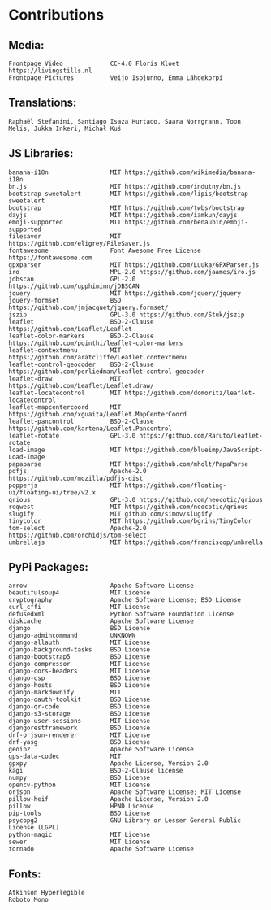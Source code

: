 
Contributions
=============

Media:
------

    Frontpage Video             CC-4.0 Floris Kloet https://livingstills.nl
    Frontpage Pictures          Veijo Isojunno, Emma Lähdekorpi

Translations:
-------------

    Raphaël Stefanini, Santiago Isaza Hurtado, Saara Norrgrann, Toon Melis, Jukka Inkeri, Michał Kuś


JS Libraries:
-------------

    banana-i18n                 MIT https://github.com/wikimedia/banana-i18n
    bn.js                       MIT https://github.com/indutny/bn.js
    bootstrap-sweetalert        MIT https://github.com/lipis/bootstrap-sweetalert
    bootstrap                   MIT https://github.com/twbs/bootstrap
    dayjs                       MIT https://github.com/iamkun/dayjs
    emoji-supported             MIT https://github.com/benaubin/emoji-supported
    filesaver                   MIT https://github.com/eligrey/FileSaver.js
    fontawesome                 Font Awesome Free License https://fontawesome.com
    gpxparser                   MIT https://github.com/Luuka/GPXParser.js
    iro                         MPL-2.0 https://github.com/jaames/iro.js
    jdbscan                     GPL-2.0 https://github.com/upphiminn/jDBSCAN
    jquery                      MIT https://github.com/jquery/jquery
    jquery-formset              BSD https://github.com/jmjacquet/jquery.formset/
    jszip                       GPL-3.0 https://github.com/Stuk/jszip
    leaflet                     BSD-2-Clause https://github.com/Leaflet/Leaflet
    leaflet-color-markers       BSD-2-Clause https://github.com/pointhi/leaflet-color-markers
    leaflet-contextmenu         MIT https://github.com/aratcliffe/Leaflet.contextmenu
    leaflet-control-geocoder    BSD-2-Clause https://github.com/perliedman/leaflet-control-geocoder
    leaflet-draw                MIT https://github.com/Leaflet/Leaflet.draw/
    leaflet-locatecontrol       MIT https://github.com/domoritz/leaflet-locatecontrol
    leaflet-mapcentercoord      MIT https://github.com/xguaita/Leaflet.MapCenterCoord
    leaflet-pancontrol          BSD-2-Clause https://github.com/kartena/Leaflet.Pancontrol
    leaflet-rotate              GPL-3.0 https://github.com/Raruto/leaflet-rotate
    load-image                  MIT https://github.com/blueimp/JavaScript-Load-Image
    papaparse                   MIT https://github.com/mholt/PapaParse
    pdfjs                       Apache-2.0 https://github.com/mozilla/pdfjs-dist
    popperjs                    MIT https://github.com/floating-ui/floating-ui/tree/v2.x
    qrious                      GPL-3.0 https://github.com/neocotic/qrious
    reqwest                     MIT https://github.com/neocotic/qrious
    slugify                     MIT github.com/simov/slugify
    tinycolor                   MIT https://github.com/bgrins/TinyColor
    tom-select                  Apache-2.0 https://github.com/orchidjs/tom-select
    umbrellajs                  MIT https://github.com/franciscop/umbrella


PyPi Packages:
--------------

    arrow                       Apache Software License
    beautifulsoup4              MIT License
    cryptography                Apache Software License; BSD License
    curl_cffi                   MIT License
    defusedxml                  Python Software Foundation License
    diskcache                   Apache Software License
    django                      BSD License
    django-admincommand         UNKNOWN
    django-allauth              MIT License
    django-background-tasks     BSD License
    django-bootstrap5           BSD License
    django-compressor           MIT License
    django-cors-headers         MIT License
    django-csp                  BSD License
    django-hosts                BSD License
    django-markdownify          MIT
    django-oauth-toolkit        BSD License
    django-qr-code              BSD License
    django-s3-storage           BSD License
    django-user-sessions        MIT License
    djangorestframework         BSD License
    drf-orjson-renderer         MIT License
    drf-yasg                    BSD License
    geoip2                      Apache Software License
    gps-data-codec              MIT
    gpxpy                       Apache License, Version 2.0
    kagi                        BSD-2-Clause license
    numpy                       BSD License
    opencv-python               MIT License
    orjson                      Apache Software License; MIT License
    pillow-heif                 Apache License, Version 2.0
    pillow                      HPND License
    pip-tools                   BSD License
    psycopg2                    GNU Library or Lesser General Public License (LGPL)
    python-magic                MIT License
    sewer                       MIT License
    tornado                     Apache Software License

Fonts:
------
    Atkinson Hyperlegible
    Roboto Mono
